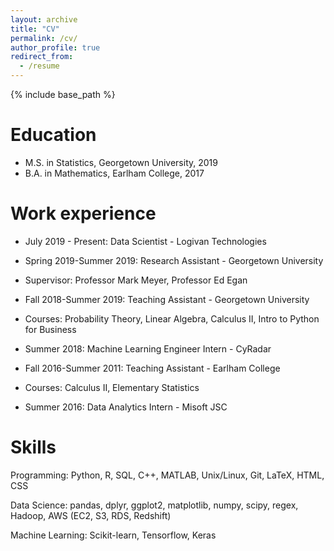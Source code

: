 ```yaml
---
layout: archive
title: "CV"
permalink: /cv/
author_profile: true
redirect_from:
  - /resume
---
```


{% include base_path %}

Education
======
* M.S. in Statistics, Georgetown University, 2019 
* B.A. in Mathematics, Earlham College, 2017



Work experience
======
* July 2019 - Present: Data Scientist - Logivan Technologies
  
* Spring 2019-Summer 2019: Research Assistant - Georgetown University
  
* Supervisor: Professor Mark Meyer, Professor Ed Egan
  
* Fall 2018-Summer 2019: Teaching Assistant - Georgetown University
  
* Courses: Probability Theory, Linear Algebra, Calculus II, Intro to Python for Business
  
* Summer 2018: Machine Learning Engineer Intern - CyRadar

* Fall 2016-Summer 2011: Teaching Assistant - Earlham College
  
* Courses: Calculus II, Elementary Statistics
  
* Summer 2016: Data Analytics Intern - Misoft JSC

  
Skills
======
Programming: Python, R, SQL, C++, MATLAB, Unix/Linux, Git, LaTeX, HTML, CSS

Data Science:  pandas, dplyr, ggplot2, matplotlib, numpy, scipy, regex, Hadoop, AWS (EC2, S3, RDS, Redshift)

Machine Learning: Scikit-learn, Tensorflow, Keras

